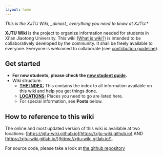 ```yaml
---
layout: home
---
```

**This is the XJTU Wiki, _almost*_ everything you need to know at XJTU.**

**XJTU Wiki** is the project to organize information needed for students in Xi'an Jiaotong University. This wiki [(What is wiki?)](https://en.wikipedia.org/wiki/Wiki) is intended to be collaboratively developed by the community. It shall be freely available to everyone. Everyone is welcomed to collaborate (see [contribution guideline](/about/)). 

## Get started
* **For new students, please check the [new student guide](/guidelines/new-comers).**
* Wiki structure: 
  * [**THE INDEX:**](/the-index) This contains the index to all information available on this wiki and help you get things done. 
  * [**LOCATIONS:**](/locations) Places you need to go are listed here. 
  * For special information, see **Posts** below. 

## How to reference to this wiki
The online and most updated version of this wiki is available at two locations: [https://xjtu-wiki.github.io](https://xjtu-wiki.github.io) AND [https://xjtu-wiki.gitlab.io/](https://xjtu-wiki.gitlab.io/). 

For source code, please take a look at [the github repository](https://github.com/xjtu-wiki/xjtu-wiki.github.io)